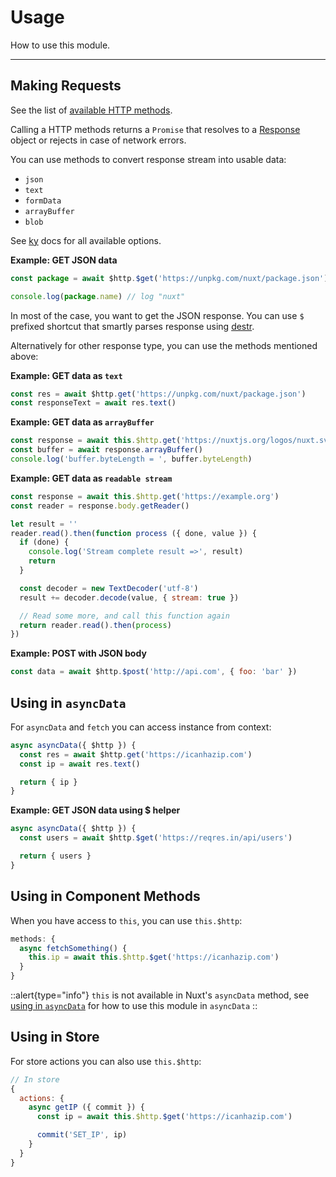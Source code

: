 # Usage

How to use this module.

---

## Making Requests

See the list of [available HTTP methods](/http-methods).

Calling a HTTP methods returns a `Promise` that resolves to a [Response](https://developer.mozilla.org/en-US/docs/Web/API/Response) object or rejects in case of network errors.

You can use methods to convert response stream into usable data:

- `json`
- `text`
- `formData`
- `arrayBuffer`
- `blob`

See [ky](https://github.com/sindresorhus/ky#options) docs for all available options.

**Example: GET JSON data**

```js
const package = await $http.$get('https://unpkg.com/nuxt/package.json')

console.log(package.name) // log "nuxt"
```

In most of the case, you want to get the JSON response. You can use `$` prefixed shortcut that smartly parses response using [destr](https://github.com/nuxt-contrib/destr).

Alternatively for other response type, you can use the methods mentioned above:

**Example: GET data as `text`**

```js
const res = await $http.get('https://unpkg.com/nuxt/package.json')
const responseText = await res.text()
```

**Example: GET data as `arrayBuffer`**

```js
const response = await this.$http.get('https://nuxtjs.org/logos/nuxt.svg')
const buffer = await response.arrayBuffer()
console.log('buffer.byteLength = ', buffer.byteLength)
```

**Example: GET data as `readable stream`**

```js
const response = await this.$http.get('https://example.org')
const reader = response.body.getReader()

let result = ''
reader.read().then(function process ({ done, value }) {
  if (done) {
    console.log('Stream complete result =>', result)
    return
  }

  const decoder = new TextDecoder('utf-8')
  result += decoder.decode(value, { stream: true })

  // Read some more, and call this function again
  return reader.read().then(process)
})
```

**Example: POST with JSON body**

```js
const data = await $http.$post('http://api.com', { foo: 'bar' })
```

## Using in `asyncData`

For `asyncData` and `fetch` you can access instance from context:

```js
async asyncData({ $http }) {
  const res = await $http.get('https://icanhazip.com')
  const ip = await res.text()

  return { ip }
}
```

**Example: GET JSON data using $ helper**

```js
async asyncData({ $http }) {
  const users = await $http.$get('https://reqres.in/api/users')

  return { users }
}
```

## Using in Component Methods

When you have access to `this`, you can use `this.$http`:

```js
methods: {
  async fetchSomething() {
    this.ip = await this.$http.$get('https://icanhazip.com')
  }
}
```

::alert{type="info"}
`this` is not available in Nuxt's `asyncData` method, see [using in `asyncData`](#using-in-asyncdata) for how to use this module in `asyncData`
::

## Using in Store

For store actions you can also use `this.$http`:

```js
// In store
{
  actions: {
    async getIP ({ commit }) {
      const ip = await this.$http.$get('https://icanhazip.com')

      commit('SET_IP', ip)
    }
  }
}
```
